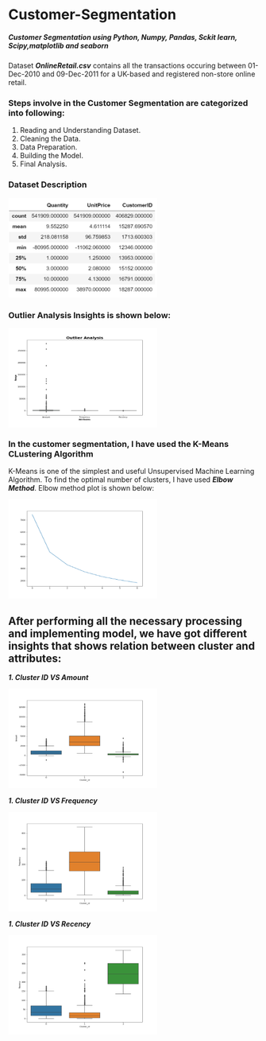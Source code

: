 <h1><b>Customer-Segmentation</b></h1>
<h5>Customer Segmentation using Python, Numpy, Pandas, Sckit learn, Scipy,matplotlib and seaborn</h5>

Dataset ***OnlineRetail.csv*** contains all the transactions occuring between 01-Dec-2010 and 09-Dec-2011 for a UK-based and registered non-store online retail.


### Steps involve in the Customer Segmentation are categorized into following:

1. Reading and Understanding Dataset.
1. Cleaning the Data.
1. Data Preparation.
1. Building the Model.
1. Final Analysis.


### Dataset Description
<img src="dataset.PNG" height=200 width=300>


### Outlier Analysis Insights is shown below:
<img src="Outlier_Analysis.png" height=200 width=300 align='center'>



### In the customer segmentation, I have used the K-Means CLustering Algorithm
K-Means is one of the simplest and useful Unsupervised Machine Learning Algorithm. To find the optimal number of clusters, I have used ***Elbow Method***. Elbow method plot is shown below:



<img src="elbow_method.png" height=200 width=300>





## After performing all the necessary processing and implementing model, we have got different insights that shows relation between cluster and attributes:



***1. Cluster ID VS Amount***

<img src="Amount_BP.png" height=200 width=300>





***1. Cluster ID VS Frequency***

<img src="Freq_BP.png" height=200 width=300>




***1. Cluster ID VS Recency***

<img src="Recency_BP.png" height=200 width=300>
